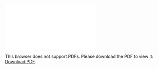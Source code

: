 <object data="christ-in-song/CIS1908pdfs/471.pdf" type="application/pdf" width="100%" height="1024px">
    <embed src="christ-in-song/CIS1908pdfs/471.pdf">
        <p>This browser does not support PDFs. Please download the PDF to view it: <a href="christ-in-song/CIS1908pdfs/471.pdf">Download PDF</a>.</p>
    </embed>
</object>

